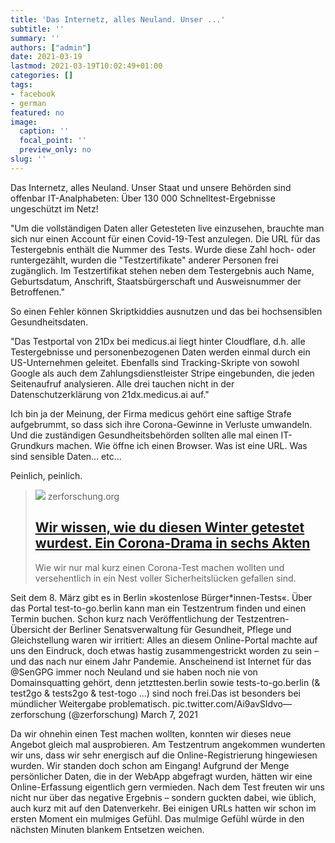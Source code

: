 ```yaml
---
title: 'Das Internetz, alles Neuland. Unser ...'
subtitle: ''
summary: ''
authors: ["admin"]
date: 2021-03-19
lastmod: 2021-03-19T10:02:49+01:00
categories: []
tags:
- facebook
- german
featured: no
image:
  caption: ''
  focal_point: ''
  preview_only: no
slug: ''
---
```

Das Internetz, alles Neuland. Unser Staat und unsere Behörden sind offenbar IT-Analphabeten: Über 130 000 Schnelltest-Ergebnisse ungeschützt im Netz!

"Um die vollständigen Daten aller Getesteten live einzusehen, brauchte man sich nur einen Account für einen Covid-19-Test anzulegen. Die URL für das Testergebnis enthält die Nummer des Tests. Wurde diese Zahl hoch- oder runtergezählt, wurden die "Testzertifikate" anderer Personen frei zugänglich. Im Testzertifikat stehen neben dem Testergebnis auch Name, Geburtsdatum, Anschrift, Staatsbürgerschaft und Ausweisnummer der Betroffenen."

So einen Fehler können Skriptkiddies ausnutzen und das bei hochsensiblen Gesundheitsdaten. 

"Das Testportal von 21Dx bei medicus.ai liegt hinter Cloudflare, d.h. alle Testergebnisse und personenbezogenen Daten werden einmal durch ein US-Unternehmen geleitet.
Ebenfalls sind Tracking-Skripte von sowohl Google als auch dem Zahlungsdienstleister Stripe eingebunden, die jeden Seitenaufruf analysieren.
Alle drei tauchen nicht in der Datenschutzerklärung von 21dx.medicus.ai auf."

Ich bin ja der Meinung, der Firma medicus gehört eine saftige Strafe aufgebrummt, so dass sich ihre Corona-Gewinne in Verluste umwandeln. Und die zuständigen Gesundheitsbehörden sollten alle mal einen IT-Grundkurs machen. Wie öffne ich einen Browser. Was ist eine URL. Was sind sensible Daten... etc... 

Peinlich, peinlich.
> [![](https://zerforschung.org/p/medicus/notsecure.png)](https://zerforschung.org/posts/medicus)
> zerforschung.org
> ## [Wir wissen, wie du diesen Winter getestet wurdest. Ein Corona-Drama in sechs Akten](https://zerforschung.org/posts/medicus)
>
>Wie wir nur mal kurz einen Corona-Test machen wollten und versehentlich in ein Nest voller Sicherheitslücken gefallen sind.

    
    

Seit dem 8. März gibt es in Berlin »kostenlose Bürger*innen-Tests«. Über das Portal test-to-go.berlin kann man ein Testzentrum finden und einen Termin buchen.
Schon kurz nach Veröffentlichung der Testzentren-Übersicht der Berliner Senatsverwaltung für Gesundheit, Pflege und Gleichstellung waren wir irritiert: Alles an diesem Online-Portal machte auf uns den Eindruck, doch etwas hastig zusammengestrickt worden zu sein – und das nach nur einem Jahr Pandemie.
Anscheinend ist Internet für das @SenGPG immer noch Neuland und sie haben noch nie von Domainsquatting gehört, denn jetzttesten​.​berlin sowie tests-to-go​.​berlin (& test2go​ & tests2go & test-togo …) sind noch frei.Das ist besonders bei mündlicher Weitergabe problematisch. pic.twitter.com/Ai9avSldvo— zerforschung (@zerforschung) March 7, 2021
 
Da wir ohnehin einen Test machen wollten, konnten wir dieses neue Angebot gleich mal ausprobieren.
Am Testzentrum angekommen wunderten wir uns, dass wir sehr energisch auf die Online-Registrierung hingewiesen wurden.
Wir standen doch schon am Eingang!
Aufgrund der Menge persönlicher Daten, die in der WebApp abgefragt wurden, hätten wir eine Online-Erfassung eigentlich gern vermieden.
Nach dem Test freuten wir uns nicht nur über das negative Ergebnis – sondern guckten dabei, wie üblich, auch kurz mit auf den Datenverkehr. Bei einigen URLs hatten wir schon im ersten Moment ein mulmiges Gefühl. Das mulmige Gefühl würde in den nächsten Minuten blankem Entsetzen weichen.


